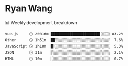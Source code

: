 # Ryan Wang

 <!-- waka-box start -->
📊 Weekly development breakdown
```text
Vue.js     🕓 20h16m ██████████████████████▍░░░░ 83.2%
Other      🕓 1h51m  ██░░░░░░░░░░░░░░░░░░░░░░░░░  7.6%
JavaScript 🕓 1h18m  █▍░░░░░░░░░░░░░░░░░░░░░░░░░  5.3%
JSON       🕓 31m    ▌░░░░░░░░░░░░░░░░░░░░░░░░░░  2.1%
HTML       🕓 10m    ▏░░░░░░░░░░░░░░░░░░░░░░░░░░  0.7%
```
<!-- Powered by https://github.com/YouEclipse/waka-box-go . -->
<!-- waka-box end -->